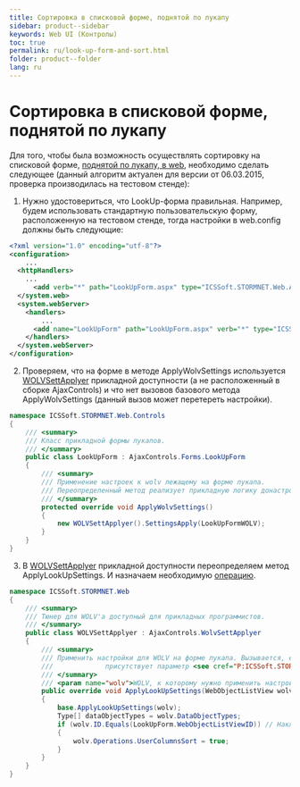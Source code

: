 ```yaml
---
title: Сортировка в списковой форме, поднятой по лукапу
sidebar: product--sidebar
keywords: Web UI (Контролы)
toc: true
permalink: ru/look-up-form-and-sort.html
folder: product--folder
lang: ru
---
```


# Сортировка в списковой форме, поднятой по лукапу
Для того, чтобы была возможность осуществлять сортировку на списковой форме, [поднятой по лукапу, в web](look-up--overview.html), необходимо сделать следующее (данный алгоритм актуален для версии от 06.03.2015, проверка производилась на тестовом стенде):

1. Нужно удостовериться, что LookUp-форма правильная. Например, будем использовать стандартную пользовательскую форму, расположенную на тестовом стенде, тогда настройки в web.config должны быть следующие:
```xml
<?xml version="1.0" encoding="utf-8"?>
<configuration>
	...
  <httpHandlers>
	...
      <add verb="*" path="LookUpForm.aspx" type="ICSSoft.STORMNET.Web.AjaxControls.HandlerFactories.PageHandlersFactory`1[[ICSSoft.STORMNET.Web.Controls.LookUpForm, TestStand(ASP.NET Application)]], ICSSoft.STORMNET.Web.AjaxControls" validate="false" />
  </system.web>
  <system.webServer>
    <handlers>
		...
      <add name="LookUpForm" path="LookUpForm.aspx" verb="*" type="ICSSoft.STORMNET.Web.AjaxControls.HandlerFactories.PageHandlersFactory`1[[ICSSoft.STORMNET.Web.Controls.LookUpForm, TestStand(ASP.NET Application)]], ICSSoft.STORMNET.Web.AjaxControls" resourceType="Unspecified" preCondition="integratedMode" />
    </handlers>
  </system.webServer>
</configuration>
```
2. Проверяем, что на форме в методе ApplyWolvSettings используется [WOLVSettApplyer](wolv-sett-applyer.html) прикладной доступности (а не расположенный в сборке AjaxControls) и что нет вызовов базового метода ApplyWolvSettings (данный вызов может перетереть настройки).
```cs
namespace ICSSoft.STORMNET.Web.Controls
{
    /// <summary>
    /// Класс прикладной формы лукапов.
    /// </summary>
    public class LookUpForm : AjaxControls.Forms.LookUpForm
    {
        /// <summary>
        /// Применение настроек к wolv лежащему на форме лукапа.
        /// Переопределенный метод реализует прикладную логику донастройки WOLV на форме.
        /// </summary>
        protected override void ApplyWolvSettings()
        {
            new WOLVSettApplyer().SettingsApply(LookUpFormWOLV);
        }
    }
}
```

3. В [WOLVSettApplyer](wolv-sett-applyer.html) прикладной доступности переопределяем метод ApplyLookUpSettings. И назначаем необходимую [операцию](w-o-l-v-operations.html).
```cs
namespace ICSSoft.STORMNET.Web
{
    /// <summary>
    /// Тюнер для WOLV'а доступный для прикладных программистов.
    /// </summary>
    public class WOLVSettApplyer : AjaxControls.WolvSettApplyer
    {
        /// <summary>
        /// Применить настройки для WOLV на форме лукапа. Вызывается, если в HTTP-запросе
        ///             присутствует параметр <see cref="P:ICSSoft.STORMNET.Web.Tools.WebParamController.OpenedFromLookupParamName"/>.
        /// </summary>
        /// <param name="wolv">WOLV, к которому нужно применить настройки.</param>
        public override void ApplyLookUpSettings(WebObjectListView wolv)
        {
            base.ApplyLookUpSettings(wolv);
            Type[] dataObjectTypes = wolv.DataObjectTypes;
            if (wolv.ID.Equals(LookUpForm.WebObjectListViewID)) // Накладываем требуемое условие.
            {
                wolv.Operations.UserColumnsSort = true;
            }
        }
    }
}
```
